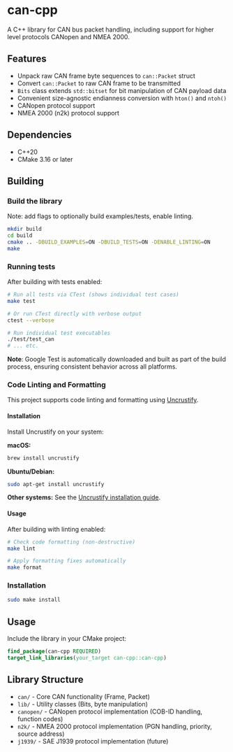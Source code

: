 # can-cpp

A C++ library for CAN bus packet handling, including support for higher level protocols CANopen and NMEA 2000.

## Features

- Unpack raw CAN frame byte sequences to `can::Packet` struct
- Convert `can::Packet` to raw CAN frame to be transmitted
- `Bits` class extends `std::bitset` for bit manipulation of CAN payload data
- Convenient size-agnostic endianness conversion with `hton()` and `ntoh()`
- CANopen protocol support
- NMEA 2000 (n2k) protocol support

## Dependencies

- C++20
- CMake 3.16 or later

## Building

### Build the library

Note: add flags to optionally build examples/tests, enable linting.

```bash
mkdir build
cd build
cmake .. -DBUILD_EXAMPLES=ON -DBUILD_TESTS=ON -DENABLE_LINTING=ON
make
```

### Running tests

After building with tests enabled:

```bash
# Run all tests via CTest (shows individual test cases)
make test

# Or run CTest directly with verbose output
ctest --verbose

# Run individual test executables
./test/test_can
# ... etc.
```

**Note**: Google Test is automatically downloaded and built as part of the build process, ensuring consistent behavior across all platforms.

### Code Linting and Formatting

This project supports code linting and formatting using [Uncrustify](https://github.com/uncrustify/uncrustify). 

#### Installation

Install Uncrustify on your system:

**macOS:**
```bash
brew install uncrustify
```

**Ubuntu/Debian:**
```bash
sudo apt-get install uncrustify
```

**Other systems:** See the [Uncrustify installation guide](https://github.com/uncrustify/uncrustify).

#### Usage

After building with linting enabled:

```bash
# Check code formatting (non-destructive)
make lint

# Apply formatting fixes automatically
make format
```

### Installation

```bash
sudo make install
```

## Usage

Include the library in your CMake project:

```cmake
find_package(can-cpp REQUIRED)
target_link_libraries(your_target can-cpp::can-cpp)
```

## Library Structure

- `can/` - Core CAN functionality (Frame, Packet)
- `lib/` - Utility classes (Bits, byte manipulation)
- `canopen/` - CANopen protocol implementation (COB-ID handling, function codes)
- `n2k/` - NMEA 2000 protocol implementation (PGN handling, priority, source address)
- `j1939/` - SAE J1939 protocol implementation (future)
